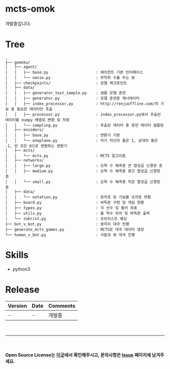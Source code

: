# mcts-omok
개발중입니다.

# Tree
```
.
├── gomoku/
│   ├── agent/
│   │   ├── base.py                     : 에이전트 기본 인터페이스
│   │   └── navie.py                    : 무작위 수를 두는 봇
│   ├── checkpoints/                    : 모델 체크포인트
│   ├── data/
│   │   ├── generator_test_sample.py    : 샘플 모델 훈련
│   │   ├── generator.py                : 모델 훈련용 제너레이터
│   │   ├── index_processor.py          : http://renjuoffline.com/의 기보 중 필요한 데이터만 추출
│   │   ├── processor.py                : index_processor.py에서 추출된 데이터를 numpy 배열로 변환 및 저장
│   │   └── sampling.py                 : 추출된 데이터 중 훈련 데이터 샘플링
│   ├── encoders/
│   │   ├── base.py                     : 변환기 기본
│   │   └── oneplane.py                 : 자기 자신의 돌은 1, 상대의 돌은 -1, 빈 곳은 0으로 변환하는 변환기
│   ├── mcts/
│   │   └── mcts.py                     : MCTS 알고리즘
│   ├── networks/
│   │   ├── large.py                    : 오목 수 예측용 큰 합성곱 신경망 층
│   │   ├── medium.py                   : 오목 수 예측용 중간 합성곱 신경망 층
│   │   └── small.py                    : 오목 수 예측용 작은 합성곱 신경망 층
│   ├── data/
│   │   └── notation.py                 : 문자로 된 기보를 숫자로 변환
│   ├── board.py                        : 바둑판 구현 및 게임 현황
│   ├── types.py                        : 각 선수 및 돌의 좌표
│   ├── utils.py                        : 돌 착수 위치 및 바둑판 출력
│   └── zobrist.py                      : 조브리스트 해싱
├── bot_v_bot.py                        : 봇끼리 대국 진행
├── generate_mcts_games.py              : MCTS로 대국 데이터 생성
└── human_v_bot.py                      : 사람과 봇 대국 진행
```

# Skills
- python3

# Release  
|Version|Date|Comments|
|---|---|---|
|-|-|개발중|

<br>

---
  
<br>

#### Open Source License는 [이곳](NOTICE.md)에서 확인해주시고, 문의사항은 [Issue](https://github.com/IllIIIllll/mcts-omok/issues) 페이지에 남겨주세요.

